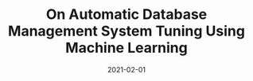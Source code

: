 ---
title: "On Automatic Database Management System Tuning Using Machine Learning"
collection: publications
permalink: /publication/2021-02-01-vanaken21-thesis
date: 2021-02-01
authors: 'Dana Van Aken'
venue: 'Ph.D. Thesis, Carnegie Mellon University'
paperurl: 'http://danavanaken.com/files/vanaken21-thesis.pdf'
citation: 'Dana Van Aken. <i>Ph.D. Thesis, Carnegie Mellon University</i>, 2021.'
---